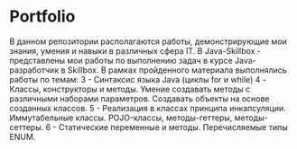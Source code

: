# Portfolio
В данном репозитории располагаются работы, демонстрирующие мои знания, умения и навыки в различных сфера IT.
В Java-Skillbox - представлены мои работы по выполнению задач в курсе Java-разработчик в Skillbox.
В рамках пройденного материала выполнялись работы по темам:
3 - Синтаксис языка Java (циклы for и while)
4 - Классы, конструкторы и методы. Умение создавать методы с различными наборами параметров. Создавать объекты на основе созданных классов.
5 - Реализация в классах принципа инкапсуляции. Иммутабельные классы. POJO-классы, методы-геттеры, методы-сеттеры.
6 - Статические переменные и методы. Перечисляемые типы ENUM.
